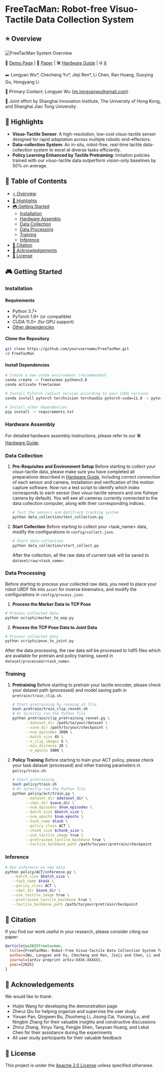 # FreeTacMan: Robot-free Visuo-Tactile Data Collection System

<!-- 
FreeTacMan is a robot-free, human-centric visuo-tactile
data collection system, featuring low-cost, high-resolution tactile sensors and a portable, cross-embodiment 
modular design. FreeTacMan transfers human visual perception, tactile sensing, and
motion control skills to robots efficiently by integrating visual and tactile data. -->

## ⭐ Overview

![FreeTacMan System Overview](figure/FreeTacMan_teaser.gif)

<!-- We introduce FreeTacMan, a human-centric and robot-free data collection system for accurate and efficient robot manipulation. Concretely, we design a wearable data collection device with dual visuo-tactile grippers, which can be worn by human fingers for intuitive and natural control. A high-precision optical tracking system is introduced to capture end-effector poses while synchronizing visual and tactile feedback simultaneously. FreeTacMan achieves multiple improvements in data collection performance compared to prior works, and enables effective policy learning for contact-rich manipulation tasks with the help of the visuo-tactile information.  -->

🚀 [Demo Page](https://freetacmanblog.github.io/) | 📄 [Paper](https://arxiv.org/abs/XXXX.XXXXX) | 🛠️ [Hardware Guide](https://docs.google.com/document/d/1Hhi2stn_goXUHdYi7461w10AJbzQDC0fdYaSxMdMVXM/edit?addon_store&tab=t.0#heading=h.rl14j3i7oz0t) | 🌐 [X](https://x.com/OpenDriveLab)

✒️ Longyan Wu*, Checheng Yu*, Jieji Ren*, Li Chen, Ran Huang, Guoying Gu, Hongyang Li

📧 Primary Contact: Longyan Wu (im.longyanwu@gmail.com)

💼 Joint effort by Shanghai Innovation Institute, The University of Hong Kong, and Shanghai Jiao Tong University

## 🦾 Highlights
- **Visuo-Tactile Sensor**: A high-resolution, low-cost visuo-tactile sensor designed for rapid adaptation across multiple robotic end-effectors. 
- **Data-collection System**: An in-situ, robot-free, real-time tactile data-collection system to excel at diverse tasks efficiently.
- **Policy Learning Enhanced by Tactile Pretraining**: Imitation policies trained with our visuo-tactile data outperform vision-only baselines by 50% on average.
<!-- in a wide spectrum of contact-rich manipulation tasks. -->

## 🎯 Table of Contents
- [⭐ Overview](#-overview)
- [🦾 Highlights](#-highlights)
- [🎮 Getting Started](#-getting-started)
  - [Installation](#installation)
  - [Hardware Assembly](#hardware-assembly)
  - [Data Collection](#data-collection)
  - [Data Processing](#data-processing)
  - [Training](#training)
  - [Inference](#inference)
- [📝 Citation](#-citation)
- [🙏 Acknowledgements](#-acknowledgements)
- [📄 License](#-license)

<!-- ## 🎥 Demo

### User Study

 Fragile Cup | USB Plug | Texture Classification | Stamp Press | Calligraphy | Potato Chip | Tissue | Toothpaste |
|:-----------:|:--------:|:---------------------:|:-----------:|:-----------:|:-----------:|:------:|:----------:|
| <video src="video/user_study/FragileCupManipulation.mp4" width="200" controls></video> | <video src="video/user_study/USBPlugging.mp4" width="200" controls></video> | <video src="video/user_study/TextureClassification.mov" width="200" controls></video> | <video src="video/user_study/StampPressing.mp4" width="200" controls></video> | <video src="video/user_study/CalligraphyWriting.mov" width="200" controls></video> | <video src="video/user_study/PotatoChipGrasping.mp4" width="200" controls></video> | <video src="video/user_study/TissueGrasping.mp4" width="200" controls></video> | <video src="video/user_study/ToothpasteExtrusion.mp4" width="200" controls></video> |

### Policy Rollouts
(TODO: add video)

| Fragile Cup | USB Plug | Texture Classification | Stamp Press | Calligraphy |
|:-----------:|:--------:|:---------------------:|:-----------:|:-----------:|
| <video src="video/policy_rollouts/FragileCupManipulation.mov" width="200" controls></video> | <video src="video/policy_rollouts/USBPlugging.mov" width="200" controls></video> | <video src="video/policy_rollouts/TextureClassification.mp4" width="200" controls></video> | <video src="video/policy_rollouts/StampPressing.mov" width="200" controls></video> | <video src="video/policy_rollouts/CalligraphyWriting.mp4" width="200" controls></video> | -->

<!-- ## 🚀 FreeTacMan's Performance

### User Study
![Performance of User Study](figure/userstudy.png)
*Figure 1: User study results comparing FreeTacMan with ALOHA and UMI across different metrics. FreeTacMan demonstrates superior performance in completion rate, collection efficiency, and CPUT score per task, while also excelling in user experience evaluation including control accuracy, ease of collection procedure, and stability.*

### Policy Rollouts
| Method | Fragile Cup | USB Plug | Texture Cls. | Stamp Press | Calligraphy | **Avg.** |
|:-------|:-----------:|:--------:|:------------:|:-----------:|:-----------:|:--------:|
| ACT (Vision-only) | 35 | 0 | 20 | 20 | 30 | **21** |
| Ours (+ Tactile w/o Pretraining) | 75 | 10 | 70 | 55 | 65 | **55** |
| Ours (+ Pretraining) | **80** | **20** | **90** | **85** | **80** | **71** |

*Table 3: Policy success rates (%) across contact-rich tasks. The visuo-tactile information, together with the pretraining strategy, greatly helps imitation learning for the contact-rich tasks.* -->

## 🎮 Getting Started

### Installation

#### Requirements

- Python 3.7+
- PyTorch 1.9+ (or compatible)
- CUDA 11.0+ (for GPU support)
- [Other dependencies](requirement.txt)

#### Clone the Repository

```bash
git clone https://github.com/yourusername/FreeTacMan.git
cd FreeTacMan
```

#### Install Dependencies

```bash
# Create a new conda environment (recommended)
conda create -n freetacman python=3.8
conda activate freetacman

# Install PyTorch (adjust version according to your CUDA version)
conda install pytorch torchvision torchaudio pytorch-cuda=11.8 -c pytorch -c nvidia

# Install other dependencies
pip install -r requirements.txt
```

### Hardware Assembly

For detailed hardware assembly instructions, please refer to our 🛠️ [Hardware Guide](https://docs.google.com/document/d/1Hhi2stn_goXUHdYi7461w10AJbzQDC0fdYaSxMdMVXM/edit?addon_store&tab=t.0#heading=h.rl14j3i7oz0t).

<!-- ```bash
# Download 3D models
cd hardware/3d_models

# Print the parts using your 3D printer
``` -->

### Data Collection
1. **Pre-Requisites and Environment Setup**
Before starting to collect your visuo-tactile data, please make sure you have completed all preparations described in [Hardware Guide](https://docs.google.com/document/d/1Hhi2stn_goXUHdYi7461w10AJbzQDC0fdYaSxMdMVXM/edit?addon_store&tab=t.0#heading=h.rl14j3i7oz0t), including correct connection of each sensor and camera, installation and verification of the motion capture software.
Now run a test script to identify which index corresponds to each sensor (two visuo-tactile sensors and one fisheye camera by default). You will see all cameras currently connected to the data collection computer, along with their corresponding indices.
   ```bash
   # Test the sensors and OptiTrack tracking system
   python data_collection/test_collection.py
   ```


2. **Start Collection**
Before starting to collect your <task_name> data, modify the configurations in ```config/collect.json```.
   ```bash
   # Start data collection
   python data_collection/start_collect.py
   ```
   After the collection, all the raw data of current task will be saved to ```dataset/raw/<task_name>```.

### Data Processing
Before starting to process your collected raw data, you need to place your robot URDF file into ```asset``` for inverse kinematics, and modify the configurations in ```config/process.json```.
1. **Process the Marker Data to TCP Pose**
```bash
# Process collected data
python scripts/marker_to_eep.py
```
2. **Process the TCP Pose Data to Joint Data**
```bash
# Process collected data
python scripts/pose_to_joint.py
```
After the data processing, the raw data will be processed to hdf5 files which are available for pretrain and policy training, saved in ```dataset/processed/<task_name>```. 


### Training
1. **Pretraining**
   Before starting to pretrain your tactile encoder, please check your dataset path (processed) and model saving path in ```pretrain/train_clip.sh```.
   ```bash
   # Start pretraining by running sh file
   bash pretrain/train_clip_resnet.sh
   # Or directly run the Python file
   python pretrain/clip_pretraining_resnet.py \
         --dataset_dir /path/to/your/dataset \
         --save_dir /path/to/your/checkpoint \
         --num_episodes 1000 \
         --batch_size 45 \
         --n_clip_images 5 \
         --min_distance 20 \
         --n_epochs 5000 \
   ```
3. **Policy Training**
   Before starting to train your ACT policy, please check your task dataset (processed) and other training parameters in ```policy/train.sh```.
   
   ```bash
   # Start pretraining
   bash policy/train.sh
   # Or directly run the Python file
   python policy/act/train.py \
         --dataset_dir $dataset_dir \
         --ckpt_dir $save_dir \
         --num_episodes $num_episodes \
         --batch_size $batch_size \
         --num_epochs $num_epochs \
         --task_name $task \
         --policy_class ACT \
         --chunk_size $chunk_size \
         --use_tactile_image true \
         --pretrained_tactile_backbone true \
         --tactile_backbone_path /path/to/your/pretrain/checkpoint

   ```

### Inference
   ```bash
   # Run inference on new data
   python policy/ACT/inference.py \
      --batch_size $batch_size \
      --task_name $task \
      --policy_class ACT \
      --ckpt_dir $save_dir \
      --use_tactile_image true \
      --pretrained_tactile_backbone true \
      --tactile_backbone_path /path/to/your/pretrain/checkpoint

   ```

## 📝 Citation

If you find our work useful in your research, please consider citing our paper:

```bibtex
@article{wu2025freetacman,
  title={FreeTacMan: Robot-free Visuo-Tactile Data Collection System for Contact-rich Manipulation},
  author={Wu, Longyan and Yu, Checheng and Ren, Jieji and Chen, Li and Huang, Ran and Gu, Guoying and Li, Hongyang},
  journal={arXiv preprint arXiv:XXXX.XXXXX},
  year={2025}
}
```

## 🙏 Acknowledgements

We would like to thank:
- Huijie Wang for developing the demonstration page
- Zherui Qiu for helping organize and supervise the user study
- Yixuan Pan, Qingwen Bu, Zhuoheng Li, Jisong Cai, Yuxiang Lu, and Ningbin Zhang for their valuable insights and constructive discussions
- Zhirui Zhang, Xinyu Yang, Fengjie Shen, Taoyuan Huang, and Lekai Chen for their assistance during the experiments
- All user study participants for their valuable feedback

## 📄 License

This project is under the [Apache 2.0 License](LICENSE) unless specified otherwise.
